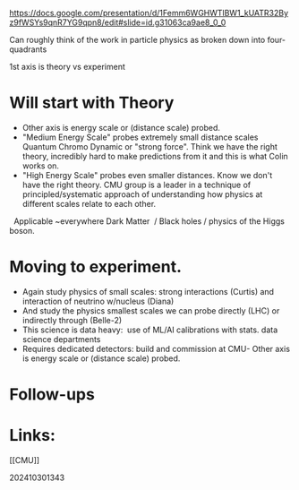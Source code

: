 https://docs.google.com/presentation/d/1Femm6WGHWTlBW1_kUATR32Byz9fWSYs9qnR7YG9qpn8/edit#slide=id.g31063ca9ae8_0_0

Can roughly think of the work in particle physics as broken down into four-quadrants  
  
1st axis is theory vs experiment  
  
# Will start with Theory  
- Other axis is energy scale or (distance scale) probed.  
- "Medium Energy Scale" probes extremely small distance scales Quantum Chromo Dynamic or "strong force". Think we have the right theory, incredibly hard to make predictions from it and this is what Colin works on.  
- "High Energy Scale" probes even smaller distances. Know we don't have the right theory. CMU group is a leader in a technique of principled/systematic approach of understanding how physics at different scales relate to each other.

  Applicable ~everywhere Dark Matter  / Black holes / physics of the Higgs boson.  
  
# Moving to experiment.  
- Again study physics of small scales: strong interactions (Curtis) and interaction of neutrino w/nucleus (Diana)  
- And study the physics smallest scales we can probe directly (LHC) or indirectly through (Belle-2)  
- This science is data heavy:  use of ML/AI calibrations with stats. data science departments  
- Requires dedicated detectors: build and commission at CMU- Other axis is energy scale or (distance scale) probed.












# Follow-ups


# Links: 
[[CMU]]



202410301343
